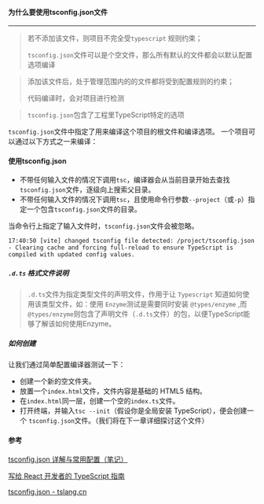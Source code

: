 #### 为什么要使用tsconfig.json文件

<hr/>

> 若不添加该文件，则项目不完全受`typescript` 规则约束；
>
> `tsconfig.json`文件可以是个空文件，那么所有默认的文件都会以默认配置选项编译



> 添加该文件后，处于管理范围内的的文件都将受到配置规则的约束；
>
> 代码编译时，会对项目进行检测



> `tsconfig.json`包含了工程里TypeScript特定的选项



`tsconfig.json`文件中指定了用来编译这个项目的根文件和编译选项。 一个项目可以通过以下方式之一来编译：

#### 使用tsconfig.json

- 不带任何输入文件的情况下调用`tsc`，编译器会从当前目录开始去查找`tsconfig.json`文件，逐级向上搜索父目录。
- 不带任何输入文件的情况下调用`tsc`，且使用命令行参数`--project`（或`-p`）指定一个包含`tsconfig.json`文件的目录。

当命令行上指定了输入文件时，`tsconfig.json`文件会被忽略。



```shell
17:40:50 [vite] changed tsconfig file detected: /project/tsconfig.json - Clearing cache and forcing full-reload to ensure TypeScript is compiled with updated config values.
```

##### `.d.ts` 格式文件说明

> `.d.ts`文件为指定类型文件的声明文件，作用于让 `Typescript` 知道如何使用该类型文件，如：使用 `Enzyme`测试是需要同时安装 `@types/enzyme` ,而`@types/enzyme`则包含了声明文件（`.d.ts`文件）的包，以便TypeScript能够了解该如何使用Enzyme。



##### 如何创建

让我们通过简单配置编译器测试一下：

- 创建一个新的空文件夹。
- 放置一个`index.html`文件，文件内容是基础的 HTML5 结构。
- 在`index.html`同一层，创建一个空的`index.ts`文件。
- 打开终端，并输入`tsc --init`（假设你是全局安装 TypeScript），便会创建一个 `tsconfig.json`文件。（我们将在下一章详细探讨这个文件）



#### 参考

[tsconfig.json 详解与常用配置（笔记）](https://blog.csdn.net/qq_16051405/article/details/126671093)

[写给 React 开发者的 TypeScript 指南](https://www.freecodecamp.org/chinese/news/typescript-for-react-developers/)

[tsconfig.json - tslang.cn](https://www.tslang.cn/docs/handbook/tsconfig-json.html)